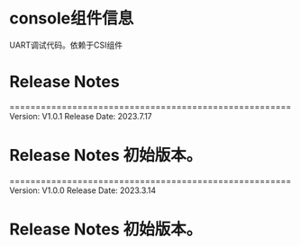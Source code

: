# console组件信息
UART调试代码。依赖于CSI组件

# Release Notes

======================================================
Version: V1.0.1
Release Date: 2023.7.17

Release Notes
初始版本。
======================================================


======================================================
Version: V1.0.0
Release Date: 2023.3.14

Release Notes
初始版本。
======================================================




